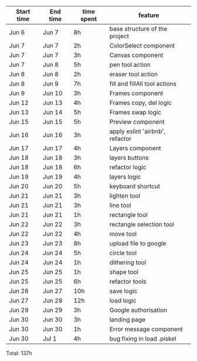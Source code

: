 | Start time  | End time | time spent | feature |
|-----------|-------------|-------------|-------------|
| Jun 6 | Jun 7 | 8h | base structure of the project |
| Jun 7 | Jun 7 | 2h | ColorSelect component |
| Jun 7 | Jun 7 | 3h | Canvas component |
| Jun 7 | Jun 8 | 5h | pen tool action |
| Jun 8 | Jun 8 | 2h | eraser tool action |
| Jun 8 | Jun 9 | 7h | fill and fillAll tool actions |
| Jun 9 | Jun 10 | 3h | Frames component |
| Jun 12 | Jun 13 | 4h | Frames copy, del logic |
| Jun 13 | Jun 14 | 5h | Frames swap logic |
| Jun 15 | Jun 15 | 5h | Preview component |
| Jun 16 | Jun 16 | 3h | apply eslint 'airbnb', refactor |
| Jun 17 | Jun 17 | 4h | Layers component |
| Jun 18 | Jun 18 | 3h | layers buttons |
| Jun 18 | Jun 18 | 6h | refactor logic |
| Jun 19 | Jun 19 | 4h | layers logic |
| Jun 20 | Jun 20 | 5h | keyboard shortcut |
| Jun 21 | Jun 21 | 3h | lighten tool |
| Jun 21 | Jun 21 | 3h | line tool |
| Jun 21 | Jun 21 | 1h | rectangle tool |
| Jun 22 | Jun 22 | 3h | rectangle selection tool |
| Jun 22 | Jun 22 | 4h | move tool |
| Jun 23 | Jun 23 | 8h | upload file to google |
| Jun 24 | Jun 24 | 5h | circle tool |
| Jun 24 | Jun 24 | 1h | dithering tool |
| Jun 25 | Jun 25 | 1h | shape tool |
| Jun 25 | Jun 25 | 6h | refactor tools |
| Jun 26 | Jun 27 | 10h | save logic |
| Jun 27 | Jun 28 | 12h | load logic |
| Jun 29 | Jun 29 | 3h | Google authorisation |
| Jun 30 | Jun 30 | 3h | landing page |
| Jun 30 | Jun 30 | 1h | Error message component |
| Jun 30 | Jul 1 | 4h | bug fixing in load .piskel|

Total: 137h
